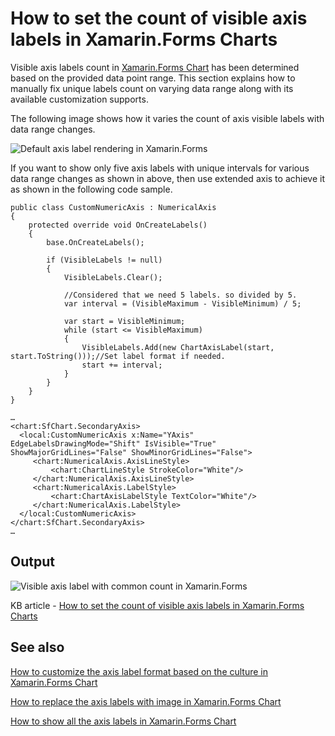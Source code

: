 # How to set the count of visible axis labels in Xamarin.Forms Charts

Visible axis labels count in [Xamarin.Forms Chart](https://www.syncfusion.com/xamarin-ui-controls/xamarin-charts) has been determined based on the provided data point range. This section explains how to manually fix unique labels count on varying data range along with its available customization supports.

The following image shows how it varies the count of axis visible labels with data range changes.

![Default axis label rendering in Xamarin.Forms](https://github.com/SyncfusionExamples/How-to-set-the-count-of-visible-axis-labels-in-Xamarin.Forms-Charts/blob/main/Default_Axis_Label_Rendering.gif)

If you want to show only five axis labels with unique intervals for various data range changes as shown in above, then use extended axis to achieve it as shown in the following code sample.
```
public class CustomNumericAxis : NumericalAxis
{
    protected override void OnCreateLabels()
    {
        base.OnCreateLabels();

        if (VisibleLabels != null)
        {
            VisibleLabels.Clear();

            //Considered that we need 5 labels. so divided by 5.
            var interval = (VisibleMaximum - VisibleMinimum) / 5;

            var start = VisibleMinimum;
            while (start <= VisibleMaximum)
            {
                VisibleLabels.Add(new ChartAxisLabel(start, start.ToString()));//Set label format if needed.
                start += interval;
            }
        }
    }
}
```

``` 
…   
<chart:SfChart.SecondaryAxis>
  <local:CustomNumericAxis x:Name="YAxis" EdgeLabelsDrawingMode="Shift" IsVisible="True" ShowMajorGridLines="False" ShowMinorGridLines="False">
     <chart:NumericalAxis.AxisLineStyle>
         <chart:ChartLineStyle StrokeColor="White"/>
     </chart:NumericalAxis.AxisLineStyle>
     <chart:NumericalAxis.LabelStyle>
         <chart:ChartAxisLabelStyle TextColor="White"/>
     </chart:NumericalAxis.LabelStyle>
  </local:CustomNumericAxis>
</chart:SfChart.SecondaryAxis>
…
```

## Output

![Visible axis label with common count in Xamarin.Forms](https://github.com/SyncfusionExamples/How-to-set-the-count-of-visible-axis-labels-in-Xamarin.Forms-Charts/blob/main/Equal_Axis_Labels.gif)

KB article - [How to set the count of visible axis labels in Xamarin.Forms Charts](https://www.syncfusion.com/kb/12520/how-to-set-the-count-of-visible-axis-labels-in-xamarin-forms-charts)

## See also

[How to customize the axis label format based on the culture in Xamarin.Forms Chart](https://www.syncfusion.com/kb/11289/how-to-customize-the-axis-label-format-based-on-the-culture-in-xamarin-forms-chart-sfchart)

[How to replace the axis labels with image in Xamarin.Forms Chart](https://www.syncfusion.com/kb/10676/how-to-replace-the-axis-labels-with-image-in-xamarin-forms-chart)

[How to show all the axis labels in Xamarin.Forms Chart](https://www.syncfusion.com/kb/8242/how-to-show-all-the-axis-labels)
